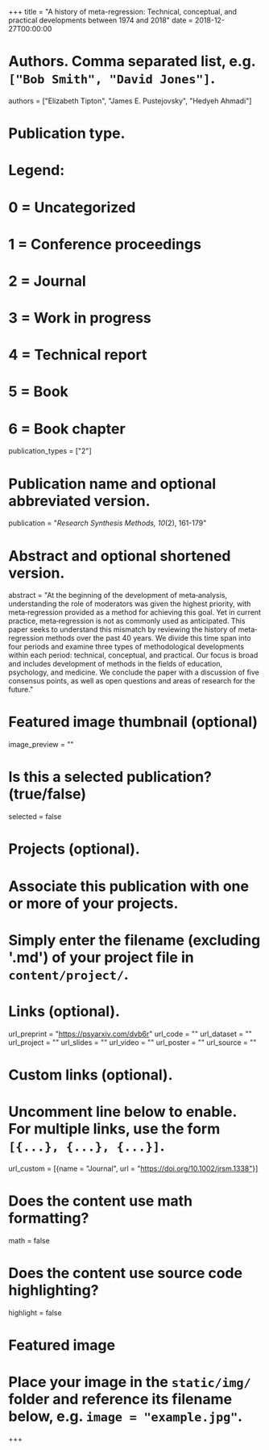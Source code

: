 +++
title = "A history of meta-regression: Technical, conceptual, and practical developments between 1974 and 2018"
date = 2018-12-27T00:00:00

# Authors. Comma separated list, e.g. `["Bob Smith", "David Jones"]`.
authors = ["Elizabeth Tipton", "James E. Pustejovsky", "Hedyeh Ahmadi"]

# Publication type.
# Legend:
# 0 = Uncategorized
# 1 = Conference proceedings
# 2 = Journal
# 3 = Work in progress
# 4 = Technical report
# 5 = Book
# 6 = Book chapter
publication_types = ["2"]

# Publication name and optional abbreviated version.
publication = "_Research Synthesis Methods, 10_(2), 161-179"

# Abstract and optional shortened version.
abstract = "At the beginning of the development of meta‐analysis, understanding the role of moderators was given the highest priority, with meta‐regression provided as a method for achieving this goal. Yet in current practice, meta‐regression is not as commonly used as anticipated. This paper seeks to understand this mismatch by reviewing the history of meta‐regression methods over the past 40 years. We divide this time span into four periods and examine three types of methodological developments within each period: technical, conceptual, and practical. Our focus is broad and includes development of methods in the fields of education, psychology, and medicine. We conclude the paper with a discussion of five consensus points, as well as open questions and areas of research for the future."

# Featured image thumbnail (optional)
image_preview = ""

# Is this a selected publication? (true/false)
selected = false

# Projects (optional).
#   Associate this publication with one or more of your projects.
#   Simply enter the filename (excluding '.md') of your project file in `content/project/`.

# Links (optional).
url_preprint = "https://psyarxiv.com/dvb6r"
url_code = ""
url_dataset = ""
url_project = ""
url_slides = ""
url_video = ""
url_poster = ""
url_source = ""

# Custom links (optional).
#   Uncomment line below to enable. For multiple links, use the form `[{...}, {...}, {...}]`.
url_custom = [{name = "Journal", url = "https://doi.org/10.1002/jrsm.1338"}]

# Does the content use math formatting?
math = false

# Does the content use source code highlighting?
highlight = false

# Featured image
# Place your image in the `static/img/` folder and reference its filename below, e.g. `image = "example.jpg"`.

+++

